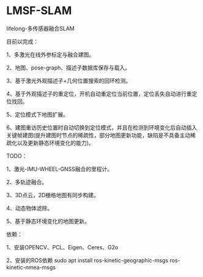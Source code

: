 # LMSF-SLAM
lifelong-多传感器融合SLAM

目前以完成：

1、多激光在线外参标定与融合建图。

2、地图、pose-graph、描述子数据库保存与载入。

3、基于激光外观描述子+几何位置搜索的回环检测。

4、基于外观描述子的重定位，开机自动重定位当前位置，定位丢失自动进行重定位找回。

5、定位模式下地图扩展。

6、建图重访历史位置时自动切换到定位模式，并且在检测到环境变化后自动插入关键帧建图(提升建图时节点的稀疏性，部分地图更新功能，缺陷是不具备主动稀疏化以及更新静态环境变化的能力)。

TODO：

1、激光-IMU-WHEEL-GNSS融合的里程计。

2、多轨迹融合。

3、3D点云，2D栅格地图有同步构建。

4、动态物体滤除。

5、基于静态环境变化的地图更新。

依赖：

1、安装OPENCV、PCL、Eigen、Ceres、G2o

2、安装的ROS依赖
sudo apt install ros-kinetic-geographic-msgs ros-kinetic-nmea-msgs


